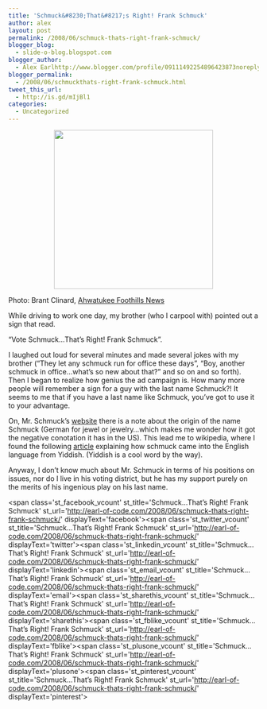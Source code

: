 ```yaml
---
title: 'Schmuck&#8230;That&#8217;s Right! Frank Schmuck'
author: alex
layout: post
permalink: /2008/06/schmuck-thats-right-frank-schmuck/
blogger_blog:
  - slide-o-blog.blogspot.com
blogger_author:
  - Alex Earlhttp://www.blogger.com/profile/09111492254896423873noreply@blogger.com
blogger_permalink:
  - /2008/06/schmuckthats-right-frank-schmuck.html
tweet_this_url:
  - http://is.gd/mIjBl1
categories:
  - Uncategorized
---
```

<a onblur="try {parent.deselectBloggerImageGracefully();} catch(e) {}" href="http://images.quickblogcast.com/35238-32833/Schmuck.jpg"><img style="display:block; margin:0px auto 10px; text-align:center;cursor:pointer; cursor:hand;width: 320px;" src="http://images.quickblogcast.com/35238-32833/Schmuck.jpg" border="0" alt="" /></a>

Photo: Brant Clinard, [Ahwatukee Foothills News][1]

While driving to work one day, my brother (who I carpool with) pointed out a sign that read.

&#8220;Vote Schmuck&#8230;That&#8217;s Right! Frank Schmuck&#8221;.

I laughed out loud for several minutes and made several jokes with my brother (&#8220;They let any schmuck run for office these days&#8221;, &#8220;Boy, another schmuck in office&#8230;what&#8217;s so new about that?&#8221; and so on and so forth). Then I began to realize how genius the ad campaign is. How many more people will remember a sign for a guy with the last name Schmuck?! It seems to me that if you have a last name like Schmuck, you&#8217;ve got to use it to your advantage. 

On, Mr. Schmuck&#8217;s [website][2] there is a note about the origin of the name Schmuck (German for jewel or jewelry&#8230;which makes me wonder how it got the negative conotation it has in the US). This lead me to wikipedia, where I found the following [article][3] explaining how schmuck came into the English language from Yiddish. (Yiddish is a cool word by the way). 

Anyway, I don&#8217;t know much about Mr. Schmuck in terms of his positions on issues, nor do I live in his voting district, but he has my support purely on the merits of his ingenious play on his last name.

<span class='st\_facebook\_vcount' st\_title='Schmuck&#8230;That&#8217;s Right! Frank Schmuck' st\_url='http://earl-of-code.com/2008/06/schmuck-thats-right-frank-schmuck/' displayText='facebook'></span><span class='st\_twitter\_vcount' st\_title='Schmuck&#8230;That&#8217;s Right! Frank Schmuck' st\_url='http://earl-of-code.com/2008/06/schmuck-thats-right-frank-schmuck/' displayText='twitter'></span><span class='st\_linkedin\_vcount' st\_title='Schmuck&#8230;That&#8217;s Right! Frank Schmuck' st\_url='http://earl-of-code.com/2008/06/schmuck-thats-right-frank-schmuck/' displayText='linkedin'></span><span class='st\_email\_vcount' st\_title='Schmuck&#8230;That&#8217;s Right! Frank Schmuck' st\_url='http://earl-of-code.com/2008/06/schmuck-thats-right-frank-schmuck/' displayText='email'></span><span class='st\_sharethis\_vcount' st\_title='Schmuck&#8230;That&#8217;s Right! Frank Schmuck' st\_url='http://earl-of-code.com/2008/06/schmuck-thats-right-frank-schmuck/' displayText='sharethis'></span><span class='st\_fblike\_vcount' st\_title='Schmuck&#8230;That&#8217;s Right! Frank Schmuck' st\_url='http://earl-of-code.com/2008/06/schmuck-thats-right-frank-schmuck/' displayText='fblike'></span><span class='st\_plusone\_vcount' st\_title='Schmuck&#8230;That&#8217;s Right! Frank Schmuck' st\_url='http://earl-of-code.com/2008/06/schmuck-thats-right-frank-schmuck/' displayText='plusone'></span><span class='st\_pinterest\_vcount' st\_title='Schmuck&#8230;That&#8217;s Right! Frank Schmuck' st\_url='http://earl-of-code.com/2008/06/schmuck-thats-right-frank-schmuck/' displayText='pinterest'></span>

 [1]: http://www.ahwatukee.com/news/signs_3245___article.html/sign_campaign.html
 [2]: http://www.teamschmuck.com
 [3]: http://en.wikipedia.org/wiki/Schmuck_(pejorative)